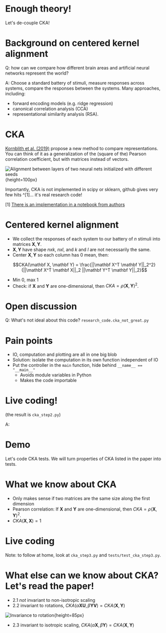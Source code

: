 
# Enough theory!

Let's de-couple CKA!

# Background on centered kernel alignment

Q: how can we compare how different brain areas and artificial neural networks represent the world?

A: Choose a standard battery of stimuli, measure responses across systems, compare the responses between the systems. Many approaches, including: 

* forward encoding models (e.g. ridge regression)
* canonical correlation analysis (CCA)
* representational similarity analysis (RSA). 

# CKA

[Kornblith et al. (2019)](https://arxiv.org/abs/1905.00414) propose a new method to compare representations. You can think of it as a generalization of the (square of the) Pearson correlation coefficient, but with matrices instead of vectors.

![Alignment between layers of two neural nets initialized with different seeds](../figures/cka_example.png){height=100px}

Importantly, CKA is not implemented in scipy or sklearn, github gives very few hits ^[1]... it's real research code!

[1] [There is an implementation in a notebook from authors](https://colab.research.google.com/github/google-research/google-research/blob/master/representation_similarity/Demo.ipynb)

# Centered kernel alignment

* We collect the responses of each system to our battery of $n$ stimuli into matrices $\mathbf{X}, \mathbf{Y}$. 
* $\mathbf{X}, \mathbf{Y}$ have shape $n x k$, $n x l$, and $k$ and $l$ are not necessarily the same.
* Center $\mathbf{X}, \mathbf{Y}$ so each column has 0 mean, then:

$$CKA(\mathbf X, \mathbf Y) = \frac{||\mathbf X^T \mathbf Y||_2^2}{||\mathbf X^T \mathbf X||_2 ||\mathbf Y^T \mathbf Y||_2}$$

* Min 0, max 1
* Check: if $\mathbf{X}$ and $\mathbf{Y}$ are one-dimensional, then $CKA = \rho( \mathbf X, \mathbf Y)^2$.


# Open discussion

Q: What's not ideal about this code? `research_code.cka_not_great.py`

# Pain points

* IO, computation and plotting are all in one big blob
* Solution: isolate the computation in its own function independent of IO
* Put the controller in the `main` function, hide behind `__name__ == "__main__"`
    * Avoids module variables in Python
    * Makes the code importable

# Live coding!

(the result is `cka_step2.py`)


A: 
# Demo

Let's code CKA tests. We will turn properties of CKA listed in the paper into tests.

# What we know about CKA

* Only makes sense if two matrices are the same size along the first dimension
* Pearson correlation: If $\mathbf{X}$ and $\mathbf{Y}$ are one-dimensional, then $CKA = \rho( \mathbf X, \mathbf Y)^2$.
* $CKA(\mathbf X, \mathbf X) = 1$

# Live coding

Note: to follow at home, look at `cka_step3.py` and `tests/test_cka_step3.py`.

# What else can we know about CKA? Let's read the paper!

* 2.1 _not_ invariant to non-isotropic scaling
* 2.2 invariant to rotations, $CKA(\alpha \mathbf{X U}, \beta \mathbf{Y V}) = CKA(\mathbf X, \mathbf Y)$

![Invariance to rotation](../figures/invariance_to_ortho.PNG){height=85px}

* 2.3 invariant to isotropic scaling, $CKA(\alpha \mathbf X, \beta \mathbf Y) = CKA(\mathbf X, \mathbf Y)$